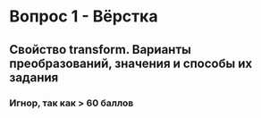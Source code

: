 # Вопрос 1 - Вёрстка
## Свойство transform. Варианты преобразований, значения и способы их задания

### Игнор, так как > 60 баллов
